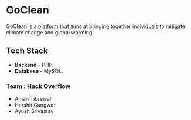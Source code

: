 # GoClean
GoClean is a platform that aims at bringing together individuals to mitigate climate change and global warming.


## Tech Stack
* **Backend** - PHP.
* **Database** - MySQL.

### Team : Hack Overflow
* Aman Tibrewal
* Harshit Gangwar
* Ayush Srivastav
